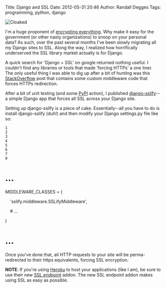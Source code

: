Title: Django and SSL
Date: 2012-05-31 20:46
Author: Randall Degges
Tags: programming, python, django


![Cloaked][]

I'm a huge proponent of [encrypting everything][]. Why make it easy for the
government (or other nasty organizations) to snoop on your personal data? As
such, over the past several months I've been slowly migrating all my Django
sites to SSL. Along the way, I realized how horrifically underserved the SSL
library market actually is for Django.

A quick search for 'Django + SSL' on google returned nothing useful. I couldn't
find any libraries or tools that made 'forcing HTTPs' a one liner. The only
useful thing I was able to dig up after a bit of hunting was this
[StackOverflow][] post that contains some custom middleware code that forces
HTTPs redirection.

After a bit of unit testing (and some [PyPI][] action), I published
[django-sslify][]--a simple Django app that forces all SSL across your Django
site.

Setting up django-sslify is a piece of cake. Essentially--all you have to do is
install django-sslify (duh!) and then modify your Django settings.py file like
so:

~~~~ {.line_numbers}
1
2
3
4
5
6
7
8
~~~~

# ...



MIDDLEWARE_CLASSES = (

    'sslify.middleware.SSLifyMiddleware',

    # ...

)



# ...

Once you've done that, all HTTP requests to your site will be perma-redirected
to their https equivalents, forcing SSL encryption.

**NOTE**: If you're using [Heroku][] to host your applications (like I am), be
sure to use their new [SSL endpoint][] addon. The new SSL endpoint addon makes
using SSL as easy as possible.


  [Cloaked]: http://getfile1.posterous.com/getfile/files.posterous.com/temp-2012-05-31/udqaJiwxujwDidBBdAoootGAurDhhtssBuGIxjivmEhhpllqnxBwmgfayGvp/cloaked.jpg.scaled696.jpg
  [encrypting everything]: http://www.codinghorror.com/blog/2012/02/should-all-web-traffic-be-encrypted.html
    "Encrypt Everything"
  [StackOverflow]: http://stackoverflow.com/questions/8436666/how-to-make-python-on-heroku-https-only
    "Django + SSL"
  [PyPI]: http://pypi.python.org/pypi "pypi"
  [django-sslify]: https://github.com/rdegges/django-sslify "django-sslify"
  [Heroku]: http://www.heroku.com/ "Heroku"
  [SSL endpoint]: https://devcenter.heroku.com/articles/ssl-endpoint
    "SSL Endpoint"

